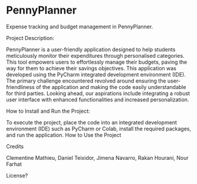 # PennyPlanner

Expense tracking and budget management in PennyPlanner.

Project Description:

PennyPlanner is a user-friendly application designed to help students meticulously monitor their expenditures through personalised categories. This tool empowers users to effortlessly manage their budgets, paving the way for them to achieve their savings objectives.
This application was developed using the PyCharm integrated development environment (IDE). The primary challenge encountered revolved around ensuring the user-friendliness of the application and making the code easily understandable for third parties. Looking ahead, our aspirations include integrating a robust user interface with enhanced functionalities and increased personalization.

How to Install and Run the Project:

To execute the project, place the code into an integrated development environment (IDE) such as PyCharm or Colab, install the required packages, and run the application.
How to Use the Project

Credits

Clementine Mathieu, 
Daniel Teixidor, 
Jimena Navarro,
Rakan Hourani, 
Nour Farhat

License?
